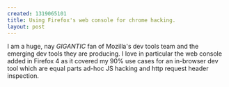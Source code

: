 ```yaml
--- 
created: 1319065101
title: Using Firefox's web console for chrome hacking.
layout: post
---
```

I am a huge, nay *GIGANTIC* fan of Mozilla's dev tools team and the emerging dev tools they are producing. I love in particular the web console added in Firefox 4 as it covered my 90% use cases for an in-browser dev tool which are equal parts ad-hoc JS hacking and http request header inspection.
